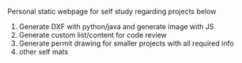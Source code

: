 Personal static webpage for self study regarding projects below
1. Generate DXF with python/java and generate image with JS
2. Generate custom list/content for code review
3. Generate permit drawing for smaller projects with all required info
4. other self mats
